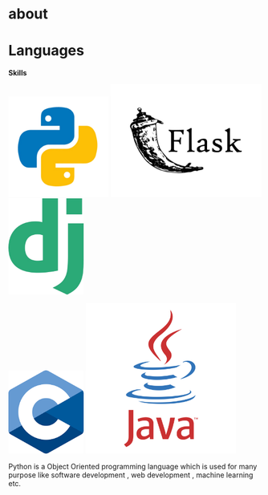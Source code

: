 # about


# Languages



**Skills**


<img src="./python.png" alt="python" width="200px">    <img src="./flask.jpg" alt="python" width="300px">  <img src="./django.png" alt="python" width="150px">


<img src="./c.png" alt="python" width="150px">         <img src="./java.png" alt="python" width="300px">


Python is a Object Oriented programming language which is used for many purpose like software development , web development , machine learning etc.


